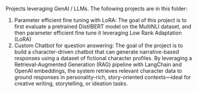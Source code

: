 Projects leveraging GenAI / LLMs. The following projects are in this folder:

1) Parameter efficient fine tuning with LoRA: The goal of this project is to first evaluate a pretrained DistilBERT model on the MultiNLI dataset, and then parameter efficient fine tune it leveraging Low Rank Adaptation (LoRA)
2) Custom Chatbot for question answering: The goal of the project is to build a character-driven chatbot that can generate narrative-based responses using a dataset of fictional character profiles. By leveraging a Retrieval-Augmented Generation (RAG) pipeline with LangChain and OpenAI embeddings, the system retrieves relevant character data to ground responses in personality-rich, story-oriented contexts—ideal for creative writing, storytelling, or ideation tasks.
